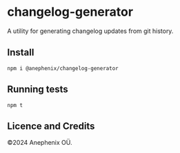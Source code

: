 # changelog-generator

A utility for generating changelog updates from git history.

## Install

```shell
npm i @anephenix/changelog-generator
```

## Running tests

```shell
npm t
```

## Licence and Credits

&copy;2024 Anephenix OÜ.